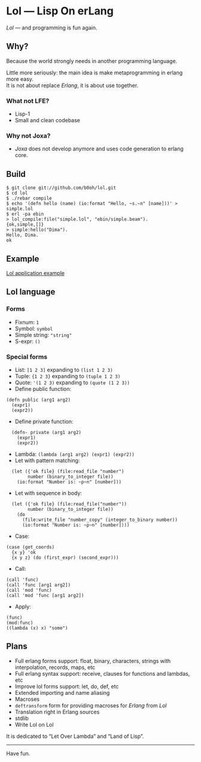# Lol — Lisp On erLang

_Lol_ — and programming is fun again.

## Why?

Because the world strongly needs in another programming language.

Little more seriously: the main idea is make metaprogramming in erlang more easy.<br>
It is not about replace _Erlang_, it is about use together.

### What not LFE?

* Lisp-1
* Small and clean codebase

### Why not Joxa?

* _Joxa_ does not develop anymore and uses code generation to erlang core.

## Build

```
$ git clone git://github.com/b0oh/lol.git
$ cd lol
$ ./rebar compile
$ echo '(defn hello (name) (io:format "Hello, ~s.~n" [name]))' > simple.lol
$ erl -pa ebin
> lol_compile:file("simple.lol", "ebin/simple.beam").
{ok,simple,[]}
> simple:hello("Dima").
Hello, Dima.
ok
```

## Example
[Lol application example](http://github.com/b0oh/lol_example)

## Lol language

### Forms

* Fixnum: ```1```
* Symbol: ```symbol```
* Simple string: ```"string"```
* S-expr: ```()```

### Special forms

* List: ```[1 2 3]``` expanding to ```(list 1 2 3)```
* Tuple: ```{1 2 3}``` expanding to ```(tuple 1 2 3)```
* Quote: ```'(1 2 3)``` expanding to ```(quote (1 2 3))```
* Define public function:
```
(defn public (arg1 arg2)
  (expr1)
  (expr2))
```
* Define private function:
```
  (defn- private (arg1 arg2)
    (expr1)
    (expr2))
```
* Lambda: ```(lambda (arg1 arg2) (expr1) (expr2))```
* Let with pattern matching:
```
  (let ({'ok file} (file:read_file "number")
        number (binary_to_integer file))
    (io:format "Number is: ~p~n" [number]))
```
*  Let with sequence in body:
```
  (let ({'ok file} (file:read_file("number"))
        number (binary_to_integer file))
    (do
      (file:write_file "number_copy" (integer_to_binary number))
      (io:format "Number is: ~p~n" [number])))
```
* Case:
```
(case (get_coords)
  {x y} 'ok
  {x y z} (do (first_expr) (second_expr)))
```
* Call:
```
(call 'func)
(call 'func [arg1 arg2])
(call 'mod 'func)
(call 'mod 'func [arg1 arg2])
```
* Apply:
```
(func)
(mod:func)
((lambda (x) x) "some")
```

## Plans

* Full erlang forms support: float, binary, characters, strings with interpolation, records, maps, etc
* Full erlang syntax support: receive, clauses for functions and lambdas, etc
* Improve lol forms support: let, do, def, etc
* Extended importing and name aliasing
* Macroses
* ```deftransform``` form for providing macroses for _Erlang_ from _Lol_
* Translation right in Erlang sources
* stdlib
* Write Lol on Lol

It is dedicated to “Let Over Lambda” and “Land of Lisp”.

---

Have fun.
